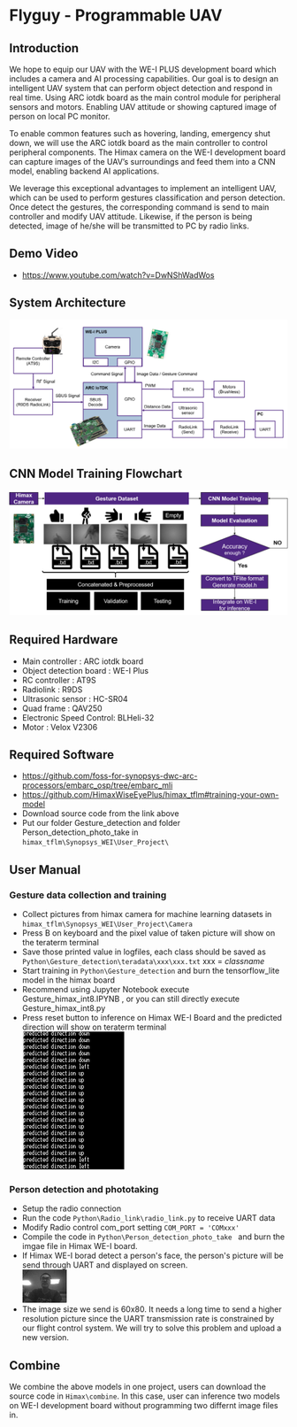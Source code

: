 # Flyguy - Programmable UAV   
## Introduction  
We hope to equip our UAV with the WE-I PLUS development board which includes a camera and AI processing capabilities. Our goal is to design an intelligent UAV system that can perform object detection and respond in real time. Using ARC iotdk board as the main control module for peripheral sensors and motors. Enabling UAV attitude or showing captured image of person on local PC monitor. 

To enable common features such as hovering, landing, emergency shut down, we will use the ARC iotdk board as the main controller to control peripheral components. The Himax camera on the WE-I development board can capture images of the UAV’s surroundings and feed them into a CNN model, enabling backend AI applications. 

We leverage this exceptional advantages to implement an intelligent UAV, which can be used to perform gestures classification and person detection. Once detect the gestures, the corresponding command is send to main controller and modify UAV attitude. Likewise, if the person is being detected, image of he/she will be transmitted to PC by radio links.   

## Demo Video
* <https://www.youtube.com/watch?v=DwNShWadWos>
## System Architecture
![image](https://github.com/U3807/Flyguy/blob/main/Pics/Drone_architecture.PNG) 
## CNN Model Training Flowchart
![image](https://github.com/U3807/FLyguy/blob/main/Pics/train_cnn.png) 
## Required Hardware
* Main controller : ARC iotdk board
* Object detection board : WE-I Plus
* RC controller : AT9S 
* Radiolink : R9DS
* Ultrasonic sensor : HC-SR04
* Quad frame : QAV250
* Electronic Speed Control: BLHeli-32
* Motor : Velox V2306
## Required Software
* <https://github.com/foss-for-synopsys-dwc-arc-processors/embarc_osp/tree/embarc_mli>
* <https://github.com/HimaxWiseEyePlus/himax_tflm#training-your-own-model>
* Download source code from the link above
* Put our folder Gesture_detection and folder Person_detection_photo_take in ``` himax_tflm\Synopsys_WEI\User_Project\```
## User Manual 
### Gesture data collection and training
* Collect pictures from himax camera for machine learning datasets in  ``` himax_tflm\Synopsys_WEI\User_Project\Camera```
* Press B on keyboard and the pixel value of taken picture will show on the teraterm terminal
* Save those printed value in logfiles, each class should be saved as  ```Python\Gesture_detection\teradata\xxx\xxx.txt```   xxx = *classname*
* Start training in ```Python\Gesture_detection``` and burn the tensorflow_lite model in the himax board   
* Recommend using Jupyter Notebook execute Gesture_himax_int8.IPYNB , or you can still directly execute Gesture_himax_int8.py   
* Press reset button to inference on Himax WE-I Board and the predicted direction will show on teraterm terminal  
![image](https://github.com/U3807/FLyguy/blob/main/Pics/predicted.PNG) 
### Person detection and phototaking
* Setup the radio connection
* Run the code  ```Python\Radio_link\radio_link.py``` to receive UART data
* Modify Radio control com_port setting ```COM_PORT = 'COMxxx' ```
* Compile the code in ```Python\Person_detection_photo_take ``` and burn the imgae file in Himax WE-I board.
* If Himax WE-I borad detect a person's face, the person's picture will be send through UART and displayed on screen.  
![image](https://github.com/U3807/FLyguy/blob/main/Pics/gary.png) 
* The image size we send is 60x80. It needs a long time to send a higher resolution picture since the UART transmission rate is constrained by our flight control system. We will try to solve this problem and upload a new version.
## Combine
We combine the above models in one project, users can download the source code in ```Himax\combine```.
In this case, user can inference two models on WE-I development board without programming two differnt image files in.

